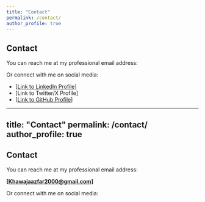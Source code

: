 ```yaml
---
title: "Contact"
permalink: /contact/
author_profile: true
---
```


## Contact

You can reach me at my professional email address:


Or connect with me on social media:
* [[Link to LinkedIn Profile]()]
* [Link to Twitter/X Profile]
* [[Link to GitHub Profile]()]


---
title: "Contact"
permalink: /contact/
author_profile: true
---

## Contact

You can reach me at my professional email address:

**[Khawajaazfar2000@gmail.com]**

Or connect with me on social media:




<div class="social-icons">
  <a href="[https://linkedin.com/in/your-profile](https://www.linkedin.com/in/khawaja-azfar-asif/)" target="_blank" aria-label="LinkedIn">
    <i class="fab fa-linkedin"></i>
  </a>
  <a href="https://github.com/Khawajaazfar" target="_blank" aria-label="GitHub">
    <i class="fab fa-github"></i>
  </a>
</div>